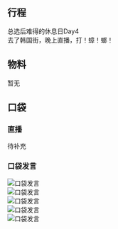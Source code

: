 ## 行程
总选后难得的休息日Day4<br>
去了韩国街，晚上直播，打！蟑！螂！

## 物料
暂无

## 口袋
### 直播
待补充
### 口袋发言
![口袋发言](./pocket48/imgs/messages1.jpeg)<br>
![口袋发言](./pocket48/imgs/messages2.jpeg)<br>
![口袋发言](./pocket48/imgs/P1.jpeg)<br>
![口袋发言](./pocket48/imgs/P2.jpeg)<br>
![口袋发言](./pocket48/imgs/P3.jpeg)<br>